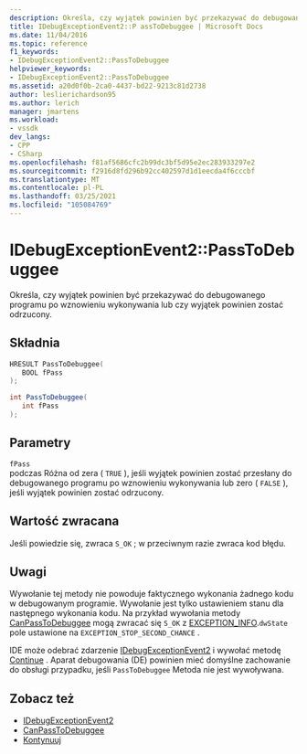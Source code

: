 ```yaml
---
description: Określa, czy wyjątek powinien być przekazywać do debugowanego programu po wznowieniu wykonywania lub czy wyjątek powinien zostać odrzucony.
title: IDebugExceptionEvent2::P assToDebuggee | Microsoft Docs
ms.date: 11/04/2016
ms.topic: reference
f1_keywords:
- IDebugExceptionEvent2::PassToDebuggee
helpviewer_keywords:
- IDebugExceptionEvent2::PassToDebuggee
ms.assetid: a20d0f0b-2ca0-4437-bd22-9213c81d2738
author: leslierichardson95
ms.author: lerich
manager: jmartens
ms.workload:
- vssdk
dev_langs:
- CPP
- CSharp
ms.openlocfilehash: f81af5686cfc2b99dc3bf5d95e2ec283933297e2
ms.sourcegitcommit: f2916d8fd296b92cc402597d1d1eecda4f6cccbf
ms.translationtype: MT
ms.contentlocale: pl-PL
ms.lasthandoff: 03/25/2021
ms.locfileid: "105084769"
---
```

# <a name="idebugexceptionevent2passtodebuggee"></a>IDebugExceptionEvent2::PassToDebuggee
Określa, czy wyjątek powinien być przekazywać do debugowanego programu po wznowieniu wykonywania lub czy wyjątek powinien zostać odrzucony.

## <a name="syntax"></a>Składnia

```cpp
HRESULT PassToDebuggee(
   BOOL fPass
);
```

```csharp
int PassToDebuggee(
   int fPass
);
```

## <a name="parameters"></a>Parametry
`fPass`\
podczas Różna od zera ( `TRUE` ), jeśli wyjątek powinien zostać przesłany do debugowanego programu po wznowieniu wykonywania lub zero ( `FALSE` ), jeśli wyjątek powinien zostać odrzucony.

## <a name="return-value"></a>Wartość zwracana
 Jeśli powiedzie się, zwraca `S_OK` ; w przeciwnym razie zwraca kod błędu.

## <a name="remarks"></a>Uwagi
 Wywołanie tej metody nie powoduje faktycznego wykonania żadnego kodu w debugowanym programie. Wywołanie jest tylko ustawieniem stanu dla następnego wykonania kodu. Na przykład wywołania metody [CanPassToDebuggee](../../../extensibility/debugger/reference/idebugexceptionevent2-canpasstodebuggee.md) mogą zwracać się `S_OK` z [EXCEPTION_INFO](../../../extensibility/debugger/reference/exception-info.md).`dwState` pole ustawione na `EXCEPTION_STOP_SECOND_CHANCE` .

 IDE może odebrać zdarzenie [IDebugExceptionEvent2](../../../extensibility/debugger/reference/idebugexceptionevent2.md) i wywołać metodę [Continue](../../../extensibility/debugger/reference/idebugprogram2-continue.md) . Aparat debugowania (DE) powinien mieć domyślne zachowanie do obsługi przypadku, jeśli `PassToDebuggee` Metoda nie jest wywoływana.

## <a name="see-also"></a>Zobacz też
- [IDebugExceptionEvent2](../../../extensibility/debugger/reference/idebugexceptionevent2.md)
- [CanPassToDebuggee](../../../extensibility/debugger/reference/idebugexceptionevent2-canpasstodebuggee.md)
- [Kontynuuj](../../../extensibility/debugger/reference/idebugprogram2-continue.md)
